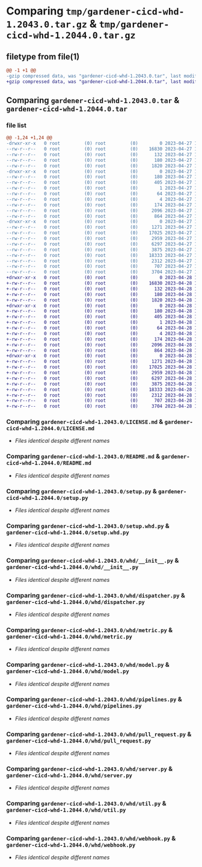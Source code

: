 # Comparing `tmp/gardener-cicd-whd-1.2043.0.tar.gz` & `tmp/gardener-cicd-whd-1.2044.0.tar.gz`

## filetype from file(1)

```diff
@@ -1 +1 @@
-gzip compressed data, was "gardener-cicd-whd-1.2043.0.tar", last modified: Thu Apr 27 14:22:25 2023, max compression
+gzip compressed data, was "gardener-cicd-whd-1.2044.0.tar", last modified: Fri Apr 28 12:23:38 2023, max compression
```

## Comparing `gardener-cicd-whd-1.2043.0.tar` & `gardener-cicd-whd-1.2044.0.tar`

### file list

```diff
@@ -1,24 +1,24 @@
-drwxr-xr-x   0 root         (0) root         (0)        0 2023-04-27 14:22:25.436634 gardener-cicd-whd-1.2043.0/
--rw-r--r--   0 root         (0) root         (0)    16830 2023-04-27 14:21:22.000000 gardener-cicd-whd-1.2043.0/LICENSE.md
--rw-r--r--   0 root         (0) root         (0)      132 2023-04-27 14:21:22.000000 gardener-cicd-whd-1.2043.0/NOTICE.md
--rw-r--r--   0 root         (0) root         (0)      180 2023-04-27 14:22:25.436634 gardener-cicd-whd-1.2043.0/PKG-INFO
--rw-r--r--   0 root         (0) root         (0)     1820 2023-04-27 14:21:22.000000 gardener-cicd-whd-1.2043.0/README.md
-drwxr-xr-x   0 root         (0) root         (0)        0 2023-04-27 14:22:25.436634 gardener-cicd-whd-1.2043.0/gardener_cicd_whd.egg-info/
--rw-r--r--   0 root         (0) root         (0)      180 2023-04-27 14:22:25.000000 gardener-cicd-whd-1.2043.0/gardener_cicd_whd.egg-info/PKG-INFO
--rw-r--r--   0 root         (0) root         (0)      405 2023-04-27 14:22:25.000000 gardener-cicd-whd-1.2043.0/gardener_cicd_whd.egg-info/SOURCES.txt
--rw-r--r--   0 root         (0) root         (0)        1 2023-04-27 14:22:25.000000 gardener-cicd-whd-1.2043.0/gardener_cicd_whd.egg-info/dependency_links.txt
--rw-r--r--   0 root         (0) root         (0)       64 2023-04-27 14:22:25.000000 gardener-cicd-whd-1.2043.0/gardener_cicd_whd.egg-info/requires.txt
--rw-r--r--   0 root         (0) root         (0)        4 2023-04-27 14:22:25.000000 gardener-cicd-whd-1.2043.0/gardener_cicd_whd.egg-info/top_level.txt
--rw-r--r--   0 root         (0) root         (0)      174 2023-04-27 14:22:25.436634 gardener-cicd-whd-1.2043.0/setup.cfg
--rw-r--r--   0 root         (0) root         (0)     2096 2023-04-27 14:21:22.000000 gardener-cicd-whd-1.2043.0/setup.py
--rw-r--r--   0 root         (0) root         (0)      864 2023-04-27 14:21:22.000000 gardener-cicd-whd-1.2043.0/setup.whd.py
-drwxr-xr-x   0 root         (0) root         (0)        0 2023-04-27 14:22:25.436634 gardener-cicd-whd-1.2043.0/whd/
--rw-r--r--   0 root         (0) root         (0)     1271 2023-04-27 14:21:22.000000 gardener-cicd-whd-1.2043.0/whd/__init__.py
--rw-r--r--   0 root         (0) root         (0)    17025 2023-04-27 14:21:22.000000 gardener-cicd-whd-1.2043.0/whd/dispatcher.py
--rw-r--r--   0 root         (0) root         (0)     2959 2023-04-27 14:21:22.000000 gardener-cicd-whd-1.2043.0/whd/metric.py
--rw-r--r--   0 root         (0) root         (0)     6297 2023-04-27 14:21:22.000000 gardener-cicd-whd-1.2043.0/whd/model.py
--rw-r--r--   0 root         (0) root         (0)     3875 2023-04-27 14:21:22.000000 gardener-cicd-whd-1.2043.0/whd/pipelines.py
--rw-r--r--   0 root         (0) root         (0)    18333 2023-04-27 14:21:22.000000 gardener-cicd-whd-1.2043.0/whd/pull_request.py
--rw-r--r--   0 root         (0) root         (0)     2312 2023-04-27 14:21:22.000000 gardener-cicd-whd-1.2043.0/whd/server.py
--rw-r--r--   0 root         (0) root         (0)      707 2023-04-27 14:21:22.000000 gardener-cicd-whd-1.2043.0/whd/util.py
--rw-r--r--   0 root         (0) root         (0)     3704 2023-04-27 14:21:22.000000 gardener-cicd-whd-1.2043.0/whd/webhook.py
+drwxr-xr-x   0 root         (0) root         (0)        0 2023-04-28 12:23:38.134924 gardener-cicd-whd-1.2044.0/
+-rw-r--r--   0 root         (0) root         (0)    16830 2023-04-28 12:22:42.000000 gardener-cicd-whd-1.2044.0/LICENSE.md
+-rw-r--r--   0 root         (0) root         (0)      132 2023-04-28 12:22:42.000000 gardener-cicd-whd-1.2044.0/NOTICE.md
+-rw-r--r--   0 root         (0) root         (0)      180 2023-04-28 12:23:38.134924 gardener-cicd-whd-1.2044.0/PKG-INFO
+-rw-r--r--   0 root         (0) root         (0)     1820 2023-04-28 12:22:42.000000 gardener-cicd-whd-1.2044.0/README.md
+drwxr-xr-x   0 root         (0) root         (0)        0 2023-04-28 12:23:38.130924 gardener-cicd-whd-1.2044.0/gardener_cicd_whd.egg-info/
+-rw-r--r--   0 root         (0) root         (0)      180 2023-04-28 12:23:38.000000 gardener-cicd-whd-1.2044.0/gardener_cicd_whd.egg-info/PKG-INFO
+-rw-r--r--   0 root         (0) root         (0)      405 2023-04-28 12:23:38.000000 gardener-cicd-whd-1.2044.0/gardener_cicd_whd.egg-info/SOURCES.txt
+-rw-r--r--   0 root         (0) root         (0)        1 2023-04-28 12:23:38.000000 gardener-cicd-whd-1.2044.0/gardener_cicd_whd.egg-info/dependency_links.txt
+-rw-r--r--   0 root         (0) root         (0)       64 2023-04-28 12:23:38.000000 gardener-cicd-whd-1.2044.0/gardener_cicd_whd.egg-info/requires.txt
+-rw-r--r--   0 root         (0) root         (0)        4 2023-04-28 12:23:38.000000 gardener-cicd-whd-1.2044.0/gardener_cicd_whd.egg-info/top_level.txt
+-rw-r--r--   0 root         (0) root         (0)      174 2023-04-28 12:23:38.134924 gardener-cicd-whd-1.2044.0/setup.cfg
+-rw-r--r--   0 root         (0) root         (0)     2096 2023-04-28 12:22:42.000000 gardener-cicd-whd-1.2044.0/setup.py
+-rw-r--r--   0 root         (0) root         (0)      864 2023-04-28 12:22:42.000000 gardener-cicd-whd-1.2044.0/setup.whd.py
+drwxr-xr-x   0 root         (0) root         (0)        0 2023-04-28 12:23:38.134924 gardener-cicd-whd-1.2044.0/whd/
+-rw-r--r--   0 root         (0) root         (0)     1271 2023-04-28 12:22:42.000000 gardener-cicd-whd-1.2044.0/whd/__init__.py
+-rw-r--r--   0 root         (0) root         (0)    17025 2023-04-28 12:22:42.000000 gardener-cicd-whd-1.2044.0/whd/dispatcher.py
+-rw-r--r--   0 root         (0) root         (0)     2959 2023-04-28 12:22:42.000000 gardener-cicd-whd-1.2044.0/whd/metric.py
+-rw-r--r--   0 root         (0) root         (0)     6297 2023-04-28 12:22:42.000000 gardener-cicd-whd-1.2044.0/whd/model.py
+-rw-r--r--   0 root         (0) root         (0)     3875 2023-04-28 12:22:42.000000 gardener-cicd-whd-1.2044.0/whd/pipelines.py
+-rw-r--r--   0 root         (0) root         (0)    18333 2023-04-28 12:22:42.000000 gardener-cicd-whd-1.2044.0/whd/pull_request.py
+-rw-r--r--   0 root         (0) root         (0)     2312 2023-04-28 12:22:42.000000 gardener-cicd-whd-1.2044.0/whd/server.py
+-rw-r--r--   0 root         (0) root         (0)      707 2023-04-28 12:22:42.000000 gardener-cicd-whd-1.2044.0/whd/util.py
+-rw-r--r--   0 root         (0) root         (0)     3704 2023-04-28 12:22:42.000000 gardener-cicd-whd-1.2044.0/whd/webhook.py
```

### Comparing `gardener-cicd-whd-1.2043.0/LICENSE.md` & `gardener-cicd-whd-1.2044.0/LICENSE.md`

 * *Files identical despite different names*

### Comparing `gardener-cicd-whd-1.2043.0/README.md` & `gardener-cicd-whd-1.2044.0/README.md`

 * *Files identical despite different names*

### Comparing `gardener-cicd-whd-1.2043.0/setup.py` & `gardener-cicd-whd-1.2044.0/setup.py`

 * *Files identical despite different names*

### Comparing `gardener-cicd-whd-1.2043.0/setup.whd.py` & `gardener-cicd-whd-1.2044.0/setup.whd.py`

 * *Files identical despite different names*

### Comparing `gardener-cicd-whd-1.2043.0/whd/__init__.py` & `gardener-cicd-whd-1.2044.0/whd/__init__.py`

 * *Files identical despite different names*

### Comparing `gardener-cicd-whd-1.2043.0/whd/dispatcher.py` & `gardener-cicd-whd-1.2044.0/whd/dispatcher.py`

 * *Files identical despite different names*

### Comparing `gardener-cicd-whd-1.2043.0/whd/metric.py` & `gardener-cicd-whd-1.2044.0/whd/metric.py`

 * *Files identical despite different names*

### Comparing `gardener-cicd-whd-1.2043.0/whd/model.py` & `gardener-cicd-whd-1.2044.0/whd/model.py`

 * *Files identical despite different names*

### Comparing `gardener-cicd-whd-1.2043.0/whd/pipelines.py` & `gardener-cicd-whd-1.2044.0/whd/pipelines.py`

 * *Files identical despite different names*

### Comparing `gardener-cicd-whd-1.2043.0/whd/pull_request.py` & `gardener-cicd-whd-1.2044.0/whd/pull_request.py`

 * *Files identical despite different names*

### Comparing `gardener-cicd-whd-1.2043.0/whd/server.py` & `gardener-cicd-whd-1.2044.0/whd/server.py`

 * *Files identical despite different names*

### Comparing `gardener-cicd-whd-1.2043.0/whd/util.py` & `gardener-cicd-whd-1.2044.0/whd/util.py`

 * *Files identical despite different names*

### Comparing `gardener-cicd-whd-1.2043.0/whd/webhook.py` & `gardener-cicd-whd-1.2044.0/whd/webhook.py`

 * *Files identical despite different names*

